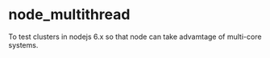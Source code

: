 # node_multithread
To test clusters in nodejs 6.x so that node can take advamtage of multi-core systems.
